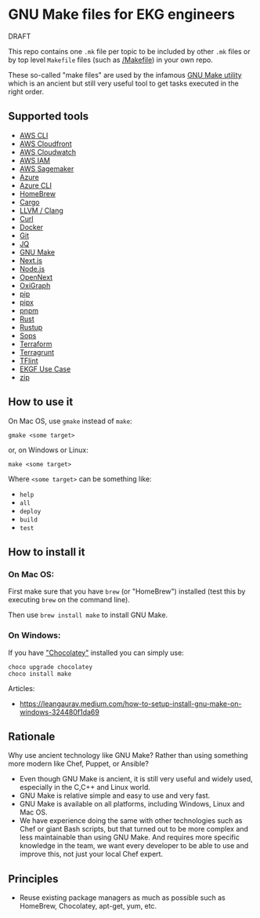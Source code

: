 # GNU Make files for EKG engineers

DRAFT

This repo contains one `.mk` file per topic to be included
by other `.mk` files or by top level `Makefile` files (such as [/Makefile](../Makefile))
in your own repo.

These so-called "make files" are used by the infamous 
[GNU Make utility](https://www.gnu.org/software/make/manual/html_node/index.html)
which is an ancient but still very useful tool to get tasks executed in the
right order.

## Supported tools

- [AWS CLI](./aws-cli.mk)
- [AWS Cloudfront](./aws-cloudfront.mk)
- [AWS Cloudwatch](./aws-cloudwatch.mk)
- [AWS IAM](./aws-iam.mk)
- [AWS Sagemaker](./aws-sagemaker.mk)
- [Azure](./azure.mk)
- [Azure CLI](./azure-cli.mk)
- [HomeBrew](./brew.mk)
- [Cargo](./cargo.mk)
- [LLVM / Clang](./llvm.mk)
- [Curl](./curl.mk)
- [Docker](./docker.mk)
- [Git](./git.mk)
- [JQ](./jq.mk)
- [GNU Make](./make.mk)
- [Next.js](./nextjs.mk)
- [Node.js](./nodejs.mk)
- [OpenNext](./open-next.mk)
- [OxiGraph](./oxigraph.mk)
- [pip](./pip.mk)
- [pipx](./pipx.mk)
- [pnpm](./pnpm.mk)
- [Rust](./rust-target.mk)
- [Rustup](./rustup.mk)
- [Sops](./sops.mk)
- [Terraform](./terraform.mk)
- [Terragrunt](./terragrunt.mk)
- [TFlint](./tflint.mk)
- [EKGF Use Case](./use-case.mk)
- [zip](./zip.mk)

## How to use it

On Mac OS, use `gmake` instead of `make`:

```shell
gmake <some target>
```

or, on Windows or Linux:

```shell
make <some target>
```

Where `<some target>` can be something like:

- `help`
- `all`
- `deploy`
- `build`
- `test`

## How to install it

### On Mac OS:

First make sure that you have `brew` (or "HomeBrew") installed (test this by
executing `brew` on the command line).

Then use `brew install make` to install GNU Make.

### On Windows:

If you have ["Chocolatey"](https://chocolatey.org/install) installed 
you can simply use:

```
choco upgrade chocolatey
choco install make
```

Articles:

- https://leangaurav.medium.com/how-to-setup-install-gnu-make-on-windows-324480f1da69

## Rationale

Why use ancient technology like GNU Make? Rather than using something more modern like Chef, Puppet, or Ansible?

- Even though GNU Make is ancient, it is still very useful and widely used, especially in the C,C++ and Linux world.
- GNU Make is relative simple and easy to use and very fast.
- GNU Make is available on all platforms, including Windows, Linux and Mac OS.
- We have experience doing the same with other technologies such as Chef or giant Bash scripts, 
  but that turned out to be more complex and less maintainable than using GNU Make. 
  And requires more specific knowledge in the team, we want every developer to be able to use and improve this,
  not just your local Chef expert.

## Principles

- Reuse existing package managers as much as possible such as HomeBrew, Chocolatey, apt-get, yum, etc.

